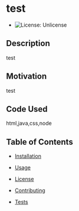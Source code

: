 
  # test
  * ![License: Unlicense](https://img.shields.io/badge/license-Unlicense-brightgreen.svg)

  ## Description

  test

  ## Motivation

  test

  ## Code Used

  html,java,css,node

  ## Table of Contents

  * [Installation](#installation)

  * [Usage](#usage)

  * [License](#license)

  * [Contributing](#contributing)

  * [Tests](#tests)
